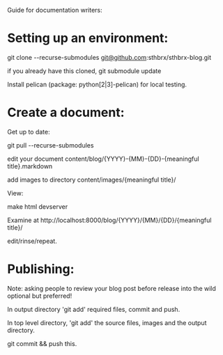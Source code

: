 Guide for documentation writers:

# Setting up an environment:

git clone --recurse-submodules git@github.com:sthbrx/sthbrx-blog.git

if you already have this cloned, git submodule update

Install pelican (package: python[2|3]-pelican) for local testing.

# Create a document:

Get up to date:

git pull --recurse-submodules

edit your document content/blog/{YYYY}-{MM}-{DD}-{meaningful title}.markdown

add images to directory content/images/{meaningful title}/

View:

make html devserver

Examine at http://localhost:8000/blog/{YYYY}/{MM}/{DD}/{meaningful title}/

edit/rinse/repeat.

# Publishing:

Note: asking people to review your blog post before release into the wild optional but preferred! 

In output directory 'git add' required files, commit and push.

In top level directory, 'git add' the source files, images and the output directory.

git commit && push this.
